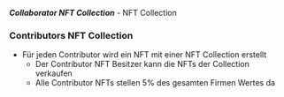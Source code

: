 _**Collaborator NFT Collection**_ - NFT Collection

### Contributors NFT Collection
- Für jeden Contributor wird ein NFT mit einer NFT Collection erstellt
  	- Der Contributor NFT Besitzer kann die NFTs der Collection verkaufen
  	- Alle Contributor NFTs stellen 5% des gesamten Firmen Wertes da
